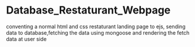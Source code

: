 # Database_Restaturant_Webpage
conventing a normal html and css restaturant landing page to ejs, sending data to database,fetching the data using mongoose and rendering the fetch data at user side 
